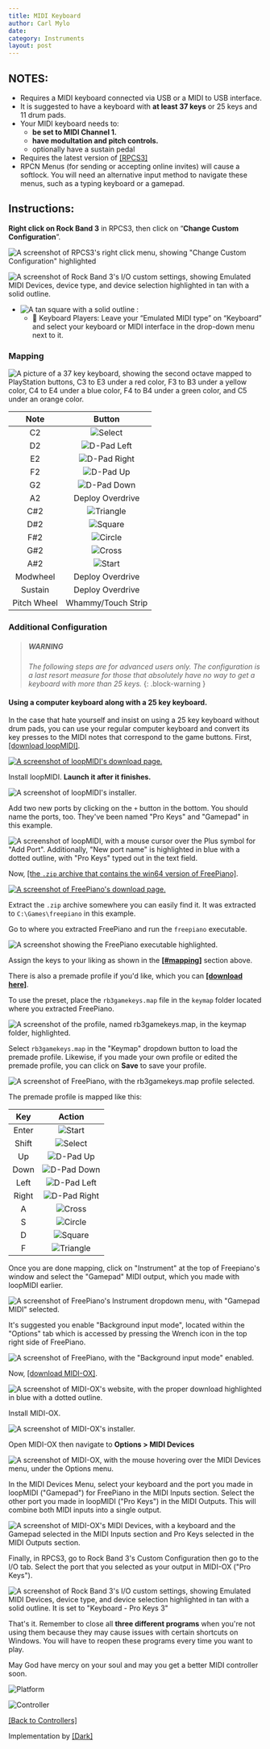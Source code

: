 ```yaml
---
title: MIDI Keyboard
author: Carl Mylo
date: 
category: Instruments
layout: post
---
```


## NOTES:

* Requires a MIDI keyboard connected via USB or a MIDI to USB interface.
* It is suggested to have a keyboard with **at least 37 keys** or 25 keys and 11 drum pads.
* Your MIDI keyboard needs to:
	* **be set to MIDI Channel 1.**
	* **have modultation and pitch controls.**
	* optionally have a sustain pedal
* Requires the latest version of [[RPCS3]](https://rpcs3.net/download)
* RPCN Menus (for sending or accepting online invites) will cause a softlock. You will need an alternative input method to navigate these menus, such as a typing keyboard or a gamepad.

## Instructions:

**Right click on Rock Band 3** in RPCS3, then click on “**Change Custom Configuration**”.  

![A screenshot of RPCS3's right click menu, showing "Change Custom Configuration" highlighted](https://raw.githubusercontent.com/carlmylo/rpcs3guidetesting/main/assets/images/cust/rpcs3customconfigchange.png "Change Custom Configuration")

![A screenshot of Rock Band 3's I/O custom settings, showing Emulated MIDI Devices, device type, and device selection highlighted in tan with a solid outline.](https://raw.githubusercontent.com/carlmylo/rpcs3guidetesting/main/assets/images/cust/iod.png "I/O")
* ![A tan square with a solid outline](https://raw.githubusercontent.com/carlmylo/rpcs3guidetesting/main/assets/images/cust/smalltan.png "Tan Square") : 
	* 🎹 Keyboard Players: Leave your “Emulated MIDI type” on “Keyboard” and select your keyboard or MIDI interface in the drop-down menu next to it.

### Mapping

![A picture of a 37 key keyboard, showing the second octave mapped to PlayStation buttons, C3 to E3 under a red color, F3 to B3 under a yellow color, C4 to E4 under a blue color, F4 to B4 under a green color, and C5 under an orange color.](https://raw.githubusercontent.com/carlmylo/rpcs3guidetesting/main/assets/images/midi/keysctrl.png "MIDI Keyboard Reference")

| **Note** | **Button** |
|:--------:|:-------------------:|
| C2 | ![Select](https://raw.githubusercontent.com/carlmylo/rpcs3guidetesting/main/assets/images/btns/ctrls/ps3/sel.png "Select") |
| D2 | ![D-Pad Left](https://raw.githubusercontent.com/carlmylo/rpcs3guidetesting/main/assets/images/btns/ctrls/ps3/dl.png "D-Pad Left") |
| E2 | ![D-Pad Right](https://raw.githubusercontent.com/carlmylo/rpcs3guidetesting/main/assets/images/btns/ctrls/ps3/dr.png "D-Pad Right") |
| F2 | ![D-Pad Up](https://raw.githubusercontent.com/carlmylo/rpcs3guidetesting/main/assets/images/btns/ctrls/ps3/du.png "D-Pad Up") |
| G2 | ![D-Pad Down](https://raw.githubusercontent.com/carlmylo/rpcs3guidetesting/main/assets/images/btns/ctrls/ps3/dd.png "D-Pad Down") |
| A2 | Deploy Overdrive |
| C#2 | ![Triangle](https://raw.githubusercontent.com/carlmylo/rpcs3guidetesting/main/assets/images/btns/ctrls/ps3/t.png "Triangle") |
| D#2 | ![Square](https://raw.githubusercontent.com/carlmylo/rpcs3guidetesting/main/assets/images/btns/ctrls/ps3/s.png "Square") |
| F#2 | ![Circle](https://raw.githubusercontent.com/carlmylo/rpcs3guidetesting/main/assets/images/btns/ctrls/ps3/o.png "Circle") |
| G#2 | ![Cross](https://raw.githubusercontent.com/carlmylo/rpcs3guidetesting/main/assets/images/btns/ctrls/ps3/x.png "Cross") |
| A#2 | ![Start](https://raw.githubusercontent.com/carlmylo/rpcs3guidetesting/main/assets/images/btns/ctrls/ps3/sta.png "Start") |
| Modwheel | Deploy Overdrive |
| Sustain | Deploy Overdrive |
| Pitch Wheel | Whammy/Touch Strip |

### Additional Configuration

> ##### WARNING
>
> _The following steps are for advanced users only. The configuration is a last resort measure for those that absolutely have no way to get a keyboard with more than 25 keys._
{: .block-warning  }

#### Using a computer keyboard along with a 25 key keyboard.

In the case that hate yourself and insist on using a 25 key keyboard without drum pads, you can use your regular computer keyboard and convert its key presses to the MIDI notes that correspond to the game buttons.
First, [[download loopMIDI]](https://www.tobias-erichsen.de/software/loopmidi.html).

[![A screenshot of loopMIDI's download page.](https://raw.githubusercontent.com/carlmylo/rpcs3guidetesting/main/assets/images/instruments/midictrlloopMIDIdl.png)](https://www.tobias-erichsen.de/software/loopmidi.html "Tobias Erichsen - loopMIDI")

Install loopMIDI. **Launch it after it finishes.**

![A screenshot of loopMIDI's installer.](https://raw.githubusercontent.com/carlmylo/rpcs3guidetesting/main/assets/images/instruments/midictrlloopMIDIinst.png "loopMIDI Setup")

Add two new ports by clicking on the `+` button in the bottom. You should name the ports, too. They've been named "Pro Keys" and "Gamepad" in this example.

![A screenshot of loopMIDI, with a mouse cursor over the Plus symbol for "Add Port". Additionally, "New port name" is highlighted in blue with a dotted outline, with "Pro Keys" typed out in the text field.](https://raw.githubusercontent.com/carlmylo/rpcs3guidetesting/main/assets/images/instruments/midictrlloopMIDIaddport.png "loopMIDI")

Now, [[the `.zip` archive that contains the win64 version of FreePiano]](https://freepiano.tiwb.com/en/).

[![A screenshot of FreePiano's download page.](https://raw.githubusercontent.com/carlmylo/rpcs3guidetesting/main/assets/images/instruments/midictrlfreepnodl.png)](https://freepiano.tiwb.com/en "FreePiano - Advanced virtual MIDI keyboard")

Extract the `.zip` archive somewhere you can easily find it. It was extracted to `C:\Games\freepiano` in this example.

Go to where you extracted FreePiano and run the `freepiano` executable.

![A screenshot showing the FreePiano executable highlighted.](https://raw.githubusercontent.com/carlmylo/rpcs3guidetesting/main/assets/images/instruments/midictrlfreepnodir.png "freepiano.exe")

Assign the keys to your liking as shown in the [**[#mapping]**](#mapping) section above.

There is also a premade profile if you'd like, which you can [**[download here]**](https://github.com/carlmylo/rpcs3guidetesting/raw/main/instrument-repo/rb3gamekeys.map).

To use the preset, place the `rb3gamekeys.map` file in the `keymap` folder located where you extracted FreePiano.

![A screenshot of the profile, named rb3gamekeys.map, in the keymap folder, highlighted.](https://raw.githubusercontent.com/carlmylo/rpcs3guidetesting/main/assets/images/instruments/midictrlfreepnopreset.png "keymap")

Select `rb3gamekeys.map` in the "Keymap" dropdown button to load the premade profile. Likewise, if you made your own profile or edited the premade profile, you can click on **Save** to save your profile.

![A screenshot of FreePiano, with the rb3gamekeys.map profile selected.](https://raw.githubusercontent.com/carlmylo/rpcs3guidetesting/main/assets/images/instruments/midictrlfreepnoselpres.png "rb3gamekeys.map")

The premade profile is mapped like this:

| **Key** | **Action** |
|:--------:|:-------------------:|
| Enter | ![Start](https://raw.githubusercontent.com/carlmylo/rpcs3guidetesting/main/assets/images/btns/ctrls/ps3/sta.png "Start") |
| Shift | ![Select](https://raw.githubusercontent.com/carlmylo/rpcs3guidetesting/main/assets/images/btns/ctrls/ps3/sel.png "Select") |
| Up | ![D-Pad Up](https://raw.githubusercontent.com/carlmylo/rpcs3guidetesting/main/assets/images/btns/ctrls/ps3/du.png "D-Pad Up") |
| Down | ![D-Pad Down](https://raw.githubusercontent.com/carlmylo/rpcs3guidetesting/main/assets/images/btns/ctrls/ps3/dd.png "D-Pad Down") |
| Left | ![D-Pad Left](https://raw.githubusercontent.com/carlmylo/rpcs3guidetesting/main/assets/images/btns/ctrls/ps3/dl.png "D-Pad Left") |
| Right | ![D-Pad Right](https://raw.githubusercontent.com/carlmylo/rpcs3guidetesting/main/assets/images/btns/ctrls/ps3/dr.png "D-Pad Right") |
| A | ![Cross](https://raw.githubusercontent.com/carlmylo/rpcs3guidetesting/main/assets/images/btns/ctrls/ps3/x.png "Cross") |
| S | ![Circle](https://raw.githubusercontent.com/carlmylo/rpcs3guidetesting/main/assets/images/btns/ctrls/ps3/o.png "Circle") |
| D | ![Square](https://raw.githubusercontent.com/carlmylo/rpcs3guidetesting/main/assets/images/btns/ctrls/ps3/s.png "Square") |
| F | ![Triangle](https://raw.githubusercontent.com/carlmylo/rpcs3guidetesting/main/assets/images/btns/ctrls/ps3/t.png "Triangle") |


Once you are done mapping, click on "Instrument" at the top of Freepiano's window and select the "Gamepad" MIDI output, which you made with loopMIDI earlier.

![A screenshot of FreePiano's Instrument dropdown menu, with "Gamepad MIDI" selected.](https://raw.githubusercontent.com/carlmylo/rpcs3guidetesting/main/assets/images/instruments/midictrlfreepnoout.png "Gamepad")

It's suggested you enable "Background input mode", located within the "Options" tab which is accessed by pressing the Wrench icon in the top right side of FreePiano.

![A screenshot of FreePiano, with the "Background input mode" enabled.](https://raw.githubusercontent.com/carlmylo/rpcs3guidetesting/main/assets/images/instruments/midictrlfreepnoback.png "Background input mode")

Now, [[download MIDI-OX]](http://www.midiox.com/moxdown.htm).

![A screenshot of MIDI-OX's website, with the proper download highlighted in blue with a dotted outline.](https://raw.githubusercontent.com/carlmylo/rpcs3guidetesting/main/assets/images/instruments/midictrlmidioxdl.png "MIDI-OX 7.0.2")

Install MIDI-OX.

![A screenshot of MIDI-OX's installer.](https://raw.githubusercontent.com/carlmylo/rpcs3guidetesting/main/assets/images/instruments/midictrlmidioxinst.png "MIDI-OX Setup Wizard")

Open MIDI-OX then navigate to **Options > MIDI Devices**

![A screenshot of MIDI-OX, with the mouse hovering over the MIDI Devices menu, under the Options menu.](https://raw.githubusercontent.com/carlmylo/rpcs3guidetesting/main/assets/images/instruments/midictrlmidioxopts.png "Options > Midi Devices")

In the MIDI Devices Menu, select your keyboard and the port you made in loopMIDI ("Gamepad") for FreePiano in the MIDI Inputs section.
Select the other port you made in loopMIDI ("Pro Keys") in the MIDI Outputs. This will combine both MIDI inputs into a single output.

![A screenshot of MIDI-OX's MIDI Devices, with a keyboard and the Gamepad selected in the MIDI Inputs section and Pro Keys selected in the MIDI Outputs section.](https://raw.githubusercontent.com/carlmylo/rpcs3guidetesting/main/assets/images/instruments/midictrlmidioxcombo.png "MIDI Devices")

Finally, in RPCS3, go to Rock Band 3's Custom Configuration then go to the I/O tab. Select the port that you selected as your output in MIDI-OX ("Pro Keys").

![A screenshot of Rock Band 3's I/O custom settings, showing Emulated MIDI Devices, device type, and device selection highlighted in tan with a solid outline. It is set to "Keyboard - Pro Keys 3"](https://raw.githubusercontent.com/carlmylo/rpcs3guidetesting/main/assets/images/instruments/midictrlrpcs3.png "Settings: [BLUS30463] Rock Band 3")

That's it. Remember to close all **three different programs** when you're not using them because they may cause issues with certain shortcuts on Windows.
You will have to reopen these programs every time you want to play.

May God have mercy on your soul and may you get a better MIDI controller soon.

![Platform](https://raw.githubusercontent.com/carlmylo/rpcs3guidetesting/main/assets/images/instruments/plat/midi.png "Platform") 

![Controller](https://raw.githubusercontent.com/carlmylo/rpcs3guidetesting/main/assets/images/instruments/cont/midikeyscontroller.png "Controller") 

[[Back to Controllers]](https://rb3pc.milohax.org/english/controllers/)

Implementation by [[Dark]](https://dark.ski/)
